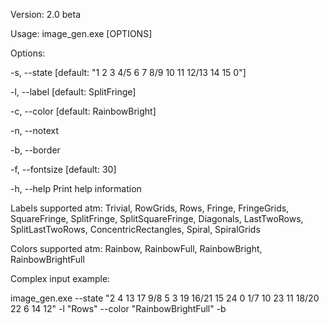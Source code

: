 Version: 2.0 beta

Usage: image_gen.exe [OPTIONS]

Options:

-s, --state [default: "1 2 3 4/5 6 7 8/9 10 11 12/13 14 15 0"]

-l, --label [default: SplitFringe]

-c, --color [default: RainbowBright]

-n, --notext

-b, --border

-f, --fontsize [default: 30]

-h, --help Print help information


Labels supported atm:
Trivial,
RowGrids,
Rows,
Fringe,
FringeGrids,
SquareFringe,
SplitFringe,
SplitSquareFringe,
Diagonals,
LastTwoRows,
SplitLastTwoRows,
ConcentricRectangles,
Spiral,
SpiralGrids

Colors supported atm:
Rainbow,
RainbowFull,
RainbowBright,
RainbowBrightFull

Complex input example:

image_gen.exe --state "2 4 13 17 9/8 5 3 19 16/21 15 24 0 1/7 10 23 11 18/20 22 6 14 12" -l "Rows" --color "RainbowBrightFull" -b